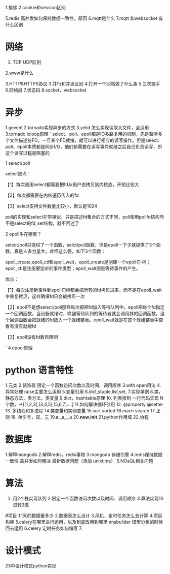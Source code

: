 1:排序
2.cookie和session区别

5.redis 高并发如何保持数据一致性，原因
6.mqtt是什么
7.mqtt 和websocket 有什么区别

# 网络
1. TCP UDP区别 

2.www是什么

3.HTTP&HTTPS协议
3.并行和并发区别
4.打开一个网站做了什么事
5.三次握手
6.网络层
7.状态码
8.socket，websocket

# 异步

1.gevent
2.tornado实现异步的方式
3.yelid 怎么实现读取大文件，会运用
3.tornado ioloop原理
`
select、poll、epoll都是IO多路复用的机制，先是监听多个文件描述符FD，一旦某个FD就绪，就可以进行相应的读写操作。但是select、poll、epoll本质都是同步I/O，他们都需要在读写事件就绪之后自己负责读写，即这个读写过程是阻塞的

1 select/poll

select缺点：

【1】每次调用select都需要把fd从用户态拷贝到内核态，开销比较大

【2】每次都需要在内核遍历传入的fd

【3】select支持文件数量比较小，默认是1024

poll的实现和select非常相似，只是描述fd集合的方式不同，poll使用pollfd结构而不是select的fd_set结构，就不赘述了


2 epoll牛在哪里？


select/poll只提供了一个函数，selct/poll函数，但是epoll一下子就提供了3个函数，真是人多力量大，难怪这么强，如下3个函数：

epoll_create,epoll_ctl和epoll_wait，epoll_create是创建一个epoll句 柄；epoll_ctl是注册要监听的事件类型；epoll_wait则是等待事件的产生。

优点：

【1】每次注册新事件到epoll句柄都会把所有的fd拷贝进来，而不是在epoll_wait中重复拷贝，这样确保fd只会被拷贝一次

【2】epoll不是想select/poll那样每次都把fd加入等待队列中，epoll把每个fd指定一个回调函数，当设备就绪时，唤醒等待队列的等待者就会调用其的回调函数，这个回调函数会把就绪的fd放入一个就绪链表。epoll_wait就是在这个就绪链表中查看有没有就绪fd

【3】epoll没有fd数目限制

`
4.epool原理

# python 语言特性
1.元类
2.装饰器 限定一个函数访问次数以及时间、调用顺序
3.with open用法
4.异常处理 raise主要怎么运用
5.变量引用
6.dict,stuple,list,set,
7.实现单例
8.类，静态方法，类方法，类变量
9.dict，hashtable原理
10. 列表推到 一行代码实现 N个数，->[[1,2,3],[3,4,5],[5,6,7]....]
11.如何解决循环引用
12. @property @setter
13. 多线程和多进程
14.类变量和实例变量
15.sort sorted
16.mach search
17 正则
18. 单引号，双，三
19.__a__,_a,__a
20.__new__,__init__
21.python作用域
22.协程

# 数据库
1.解释mongodb
2.解释redis，redis事物
3.mongodb 存储引擎
4.redis保持数据一致性 高并发如何解决 最新数据问题（添加 unixtime）
5.NOsQL相关问题

# 算法
1. 用2个栈实现队列
2.限定一个函数访问次数以及时间、调用顺序
3.算法实现10进转2进

#项目
1.1天的数据量多少
2.数据表怎么设计
3.风机，定时任务怎么去计算
4.项目构架
5.celery在哪里进行运用，以及到底改用到哪里 nnsbulider 模型分析的时候回去运用
6.celery 定时任务如何编写
7.
# 设计模式

23中设计模式python实现